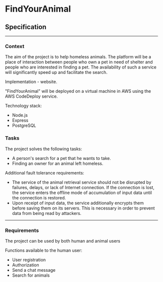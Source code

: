 # FindYourAnimal

## Specification

---

### Context

The aim of the project is to help homeless animals. The platform will be a place of interaction between people who own a pet in need of shelter and people who are interested in finding a pet. The availability of such a service will significantly speed up and facilitate the search.

Implementation - website.

"FindYourAnimal" will be deployed on a virtual machine in AWS using the AWS CodeDeploy service.

Technology stack:
- Node.js
- Express
- PostgreSQL

### Tasks

The project solves the following tasks:

- A person's search for a pet that he wants to take.
- Finding an owner for an animal left homeless.

Additional fault tolerance requirements:

- The service of the animal retrieval service should not be disrupted by failures, delays, or lack of Internet connection. If the connection is lost, the service enters the offline mode of accumulation of input data until the connection is restored.
- Upon receipt of input data, the service additionally encrypts them before saving them on its servers. This is necessary in order to prevent data from being read by attackers.

---

### Requirements

The project can be used by both human and animal users

Functions available to the human user:

- User registration
- Authorization
- Send a chat message
- Search for animals

